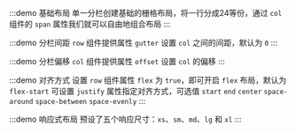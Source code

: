 :::demo
基础布局
单一分栏创建基础的栅格布局，将一行分成24等份，通过 `col` 组件的 `span` 属性我们就可以自由地组合布局
<layout-base></layout-base>
:::

:::demo
分栏间距
`row` 组件提供属性 `gutter` 设置 `col` 之间的间距，默认为 `0`
<layout-space></layout-space>
:::

:::demo
分栏偏移
`col` 组件提供属性 `offset` 设置 `col` 的偏移
<layout-offset></layout-offset>
:::

:::demo
对齐方式
设置 `row` 组件属性 `flex` 为 `true`，即可开启 `flex` 布局，默认为 `flex-start` 可设置 `justify` 属性指定对齐方式，可选值 `start` `end` `center` `space-around` `space-between` `space-evenly`
<layout-flex></layout-flex>
:::

:::demo
响应式布局
预设了五个响应尺寸：`xs`、`sm`、`md`、`lg` 和 `xl`
<layout-media></layout-media>
:::